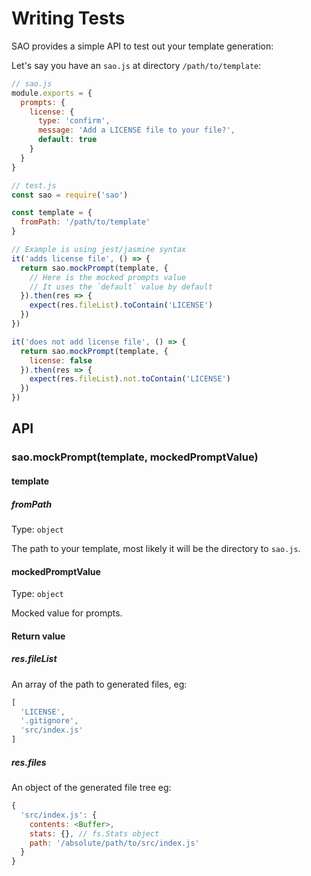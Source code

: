 # Writing Tests

SAO provides a simple API to test out your template generation:

Let's say you have an `sao.js` at directory `/path/to/template`:

```js
// sao.js
module.exports = {
  prompts: {
    license: {
      type: 'confirm',
      message: 'Add a LICENSE file to your file?',
      default: true
    }
  }
}
```

```js
// test.js
const sao = require('sao')

const template = {
  fromPath: '/path/to/template'
}

// Example is using jest/jasmine syntax
it('adds license file', () => {
  return sao.mockPrompt(template, {
    // Here is the mocked prompts value
    // It uses the `default` value by default
  }).then(res => {
    expect(res.fileList).toContain('LICENSE')
  })
})

it('does not add license file', () => {
  return sao.mockPrompt(template, {
    license: false
  }).then(res => {
    expect(res.fileList).not.toContain('LICENSE')
  })
})
```

## API

### sao.mockPrompt(template, mockedPromptValue)

#### template

##### fromPath

Type: `object`

The path to your template, most likely it will be the directory to `sao.js`.

#### mockedPromptValue

Type: `object`

Mocked value for prompts.

#### Return value

##### res.fileList

An array of the path to generated files, eg:

```js
[
  'LICENSE',
  '.gitignore',
  'src/index.js'
]
```

##### res.files

An object of the generated file tree eg:

```js
{
  'src/index.js': {
    contents: <Buffer>,
    stats: {}, // fs.Stats object
    path: '/absolute/path/to/src/index.js'
  }
}
```
